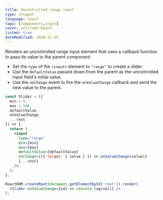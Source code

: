 ```yaml
---
title: Uncontrolled range input
type: snippet
language: react
tags: [components,input]
cover: solitude-beach
listed: true
dateModified: 2020-11-25
---
```


Renders an uncontrolled range input element that uses a callback function to pass its value to the parent component.

- Set the `type` of the `<input>` element to `"range"` to create a slider.
- Use the `defaultValue` passed down from the parent as the uncontrolled input field's initial value.
- Use the `onChange` event to fire the `onValueChange` callback and send the new value to the parent.

```jsx
const Slider = ({
  min = 0,
  max = 100,
  defaultValue,
  onValueChange,
  ...rest
}) => {
  return (
    <input
      type="range"
      min={min}
      max={max}
      defaultValue={defaultValue}
      onChange={({ target: { value } }) => onValueChange(value)}
      {...rest}
    />
  );
};

ReactDOM.createRoot(document.getElementById('root')).render(
  <Slider onValueChange={val => console.log(val)} />
);
```
